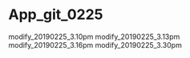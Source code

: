 # App_git_0225
modify_20190225_3.10pm
modify_20190225_3.13pm
modify_20190225_3.16pm
modify_20190225_3.30pm